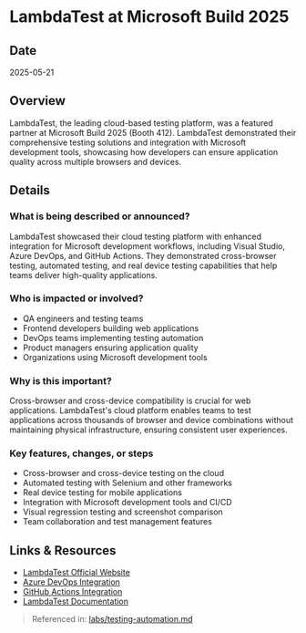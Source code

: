 # LambdaTest at Microsoft Build 2025

## Date
2025-05-21

## Overview
LambdaTest, the leading cloud-based testing platform, was a featured partner at Microsoft Build 2025 (Booth 412). LambdaTest demonstrated their comprehensive testing solutions and integration with Microsoft development tools, showcasing how developers can ensure application quality across multiple browsers and devices.

## Details

### What is being described or announced?
LambdaTest showcased their cloud testing platform with enhanced integration for Microsoft development workflows, including Visual Studio, Azure DevOps, and GitHub Actions. They demonstrated cross-browser testing, automated testing, and real device testing capabilities that help teams deliver high-quality applications.

### Who is impacted or involved?
- QA engineers and testing teams
- Frontend developers building web applications
- DevOps teams implementing testing automation
- Product managers ensuring application quality
- Organizations using Microsoft development tools

### Why is this important?
Cross-browser and cross-device compatibility is crucial for web applications. LambdaTest's cloud platform enables teams to test applications across thousands of browser and device combinations without maintaining physical infrastructure, ensuring consistent user experiences.

### Key features, changes, or steps
- Cross-browser and cross-device testing on the cloud
- Automated testing with Selenium and other frameworks
- Real device testing for mobile applications
- Integration with Microsoft development tools and CI/CD
- Visual regression testing and screenshot comparison
- Team collaboration and test management features

## Links & Resources
- [LambdaTest Official Website](https://www.lambdatest.com/)
- [Azure DevOps Integration](https://www.lambdatest.com/support/docs/azure-devops-integration/)
- [GitHub Actions Integration](https://www.lambdatest.com/support/docs/github-actions-integration/)
- [LambdaTest Documentation](https://www.lambdatest.com/support/docs/)

> Referenced in: [labs/testing-automation.md](../labs/testing-automation.md)